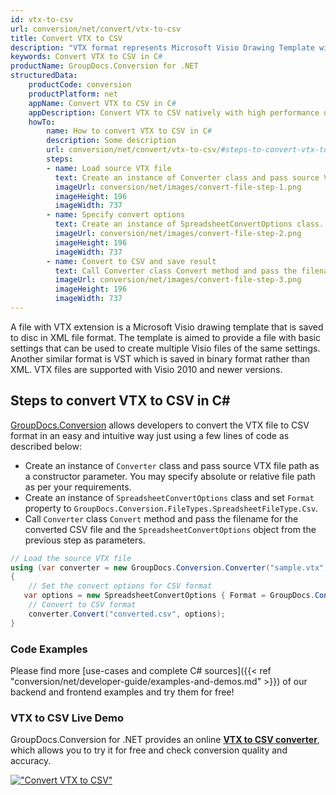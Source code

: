 ```yaml
---
id: vtx-to-csv
url: conversion/net/convert/vtx-to-csv
title: Convert VTX to CSV
description: "VTX format represents Microsoft Visio Drawing Template with .vtx extension. Learn how to convert VTX to CSV file programmatically in C# language using GroupDocs.Conversion for .NET library."
keywords: Convert VTX to CSV in C#
productName: GroupDocs.Conversion for .NET
structuredData:
    productCode: conversion
    productPlatform: net
    appName: Convert VTX to CSV in C#
    appDescription: Convert VTX to CSV natively with high performance using C# language and server side GroupDocs.Conversion for .NET APIs, without the use of any software like Microsoft or Open Office.
    howTo:
        name: How to convert VTX to CSV in C# 
        description: Some description
        url: conversion/net/convert/vtx-to-csv/#steps-to-convert-vtx-to-csv-in-c
        steps:
        - name: Load source VTX file 
          text: Create an instance of Converter class and pass source VTX file path as a constructor parameter. You may specify absolute or relative file path as per your requirements. 
          imageUrl: conversion/net/images/convert-file-step-1.png
          imageHeight: 196
          imageWidth: 737
        - name: Specify convert options 
          text: Create an instance of SpreadsheetConvertOptions class.
          imageUrl: conversion/net/images/convert-file-step-2.png
          imageHeight: 196
          imageWidth: 737
        - name: Convert to CSV and save result 
          text: Call Converter class Convert method and pass the filename for the converted HTML file and the SpreadsheetConvertOptions object from the previous step as parameters.
          imageUrl: conversion/net/images/convert-file-step-3.png
          imageHeight: 196
          imageWidth: 737
---
```


A file with VTX extension is a Microsoft Visio drawing template that is saved to disc in XML file format. The template is aimed to provide a file with basic settings that can be used to create multiple Visio files of the same settings. Another similar format is VST which is saved in binary format rather than XML. VTX files are supported with Visio 2010 and newer versions.

## Steps to convert VTX to CSV in C#

[GroupDocs.Conversion](https://products.groupdocs.com/conversion/net) allows developers to convert the VTX file to CSV format in an easy and intuitive way just using a few lines of code as described below:

* Create an instance of `Converter` class and pass source VTX file path as a constructor parameter. You may specify absolute or relative file path as per your requirements. 
* Create an instance of `SpreadsheetConvertOptions` class and set `Format` property to `GroupDocs.Conversion.FileTypes.SpreadsheetFileType.Csv`.
* Call `Converter` class `Convert` method and pass the filename for the converted CSV file and the `SpreadsheetConvertOptions` object from the previous step as parameters.

```csharp
// Load the source VTX file
using (var converter = new GroupDocs.Conversion.Converter("sample.vtx"))
{
    // Set the convert options for CSV format
   var options = new SpreadsheetConvertOptions { Format = GroupDocs.Conversion.FileTypes.SpreadsheetFileType.Csv };
    // Convert to CSV format
    converter.Convert("converted.csv", options);
}
```

### Code Examples

Please find more [use-cases and complete C# sources]({{< ref "conversion/net/developer-guide/examples-and-demos.md" >}}) of our backend and frontend examples and try them for free!

### VTX to CSV Live Demo

GroupDocs.Conversion for .NET provides an online [**VTX to CSV converter**](https://products.groupdocs.app/conversion/vtx-to-csv), which allows you to try it for free and check conversion quality and accuracy.

[!["Convert VTX to CSV"](conversion/net/images/convert-to-csv/convert-vtx-to-csv.png)](https://products.groupdocs.app/conversion/vtx-to-csv)